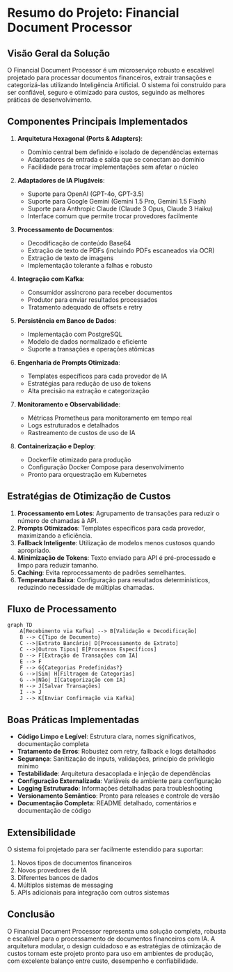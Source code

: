 # Resumo do Projeto: Financial Document Processor

## Visão Geral da Solução

O Financial Document Processor é um microserviço robusto e escalável projetado para processar documentos financeiros, extrair transações e categorizá-las utilizando Inteligência Artificial. O sistema foi construído para ser confiável, seguro e otimizado para custos, seguindo as melhores práticas de desenvolvimento.

## Componentes Principais Implementados

1. **Arquitetura Hexagonal (Ports & Adapters)**:
   - Domínio central bem definido e isolado de dependências externas
   - Adaptadores de entrada e saída que se conectam ao domínio
   - Facilidade para trocar implementações sem afetar o núcleo

2. **Adaptadores de IA Plugáveis**:
   - Suporte para OpenAI (GPT-4o, GPT-3.5)
   - Suporte para Google Gemini (Gemini 1.5 Pro, Gemini 1.5 Flash)
   - Suporte para Anthropic Claude (Claude 3 Opus, Claude 3 Haiku)
   - Interface comum que permite trocar provedores facilmente

3. **Processamento de Documentos**:
   - Decodificação de conteúdo Base64
   - Extração de texto de PDFs (incluindo PDFs escaneados via OCR)
   - Extração de texto de imagens
   - Implementação tolerante a falhas e robusto

4. **Integração com Kafka**:
   - Consumidor assíncrono para receber documentos
   - Produtor para enviar resultados processados
   - Tratamento adequado de offsets e retry

5. **Persistência em Banco de Dados**:
   - Implementação com PostgreSQL
   - Modelo de dados normalizado e eficiente
   - Suporte a transações e operações atômicas

6. **Engenharia de Prompts Otimizada**:
   - Templates específicos para cada provedor de IA
   - Estratégias para redução de uso de tokens
   - Alta precisão na extração e categorização

7. **Monitoramento e Observabilidade**:
   - Métricas Prometheus para monitoramento em tempo real
   - Logs estruturados e detalhados
   - Rastreamento de custos de uso de IA

8. **Containerização e Deploy**:
   - Dockerfile otimizado para produção
   - Configuração Docker Compose para desenvolvimento
   - Pronto para orquestração em Kubernetes

## Estratégias de Otimização de Custos

1. **Processamento em Lotes**: Agrupamento de transações para reduzir o número de chamadas à API.
2. **Prompts Otimizados**: Templates específicos para cada provedor, maximizando a eficiência.
3. **Fallback Inteligente**: Utilização de modelos menos custosos quando apropriado.
4. **Minimização de Tokens**: Texto enviado para API é pré-processado e limpo para reduzir tamanho.
5. **Caching**: Evita reprocessamento de padrões semelhantes.
6. **Temperatura Baixa**: Configuração para resultados determinísticos, reduzindo necessidade de múltiplas chamadas.

## Fluxo de Processamento

```mermaid
graph TD
    A[Recebimento via Kafka] --> B[Validação e Decodificação]
    B --> C{Tipo de Documento}
    C -->|Extrato Bancário| D[Processamento de Extrato]
    C -->|Outros Tipos| E[Processos Específicos]
    D --> F[Extração de Transações com IA]
    E --> F
    F --> G{Categorias Predefinidas?}
    G -->|Sim| H[Filtragem de Categorias]
    G -->|Não| I[Categorização com IA]
    H --> J[Salvar Transações]
    I --> J
    J --> K[Enviar Confirmação via Kafka]
```

## Boas Práticas Implementadas

- **Código Limpo e Legível**: Estrutura clara, nomes significativos, documentação completa
- **Tratamento de Erros**: Robustez com retry, fallback e logs detalhados
- **Segurança**: Sanitização de inputs, validações, princípio de privilégio mínimo
- **Testabilidade**: Arquitetura desacoplada e injeção de dependências
- **Configuração Externalizada**: Variáveis de ambiente para configuração
- **Logging Estruturado**: Informações detalhadas para troubleshooting
- **Versionamento Semântico**: Pronto para releases e controle de versão
- **Documentação Completa**: README detalhado, comentários e documentação de código

## Extensibilidade

O sistema foi projetado para ser facilmente estendido para suportar:

1. Novos tipos de documentos financeiros
2. Novos provedores de IA
3. Diferentes bancos de dados
4. Múltiplos sistemas de messaging
5. APIs adicionais para integração com outros sistemas

## Conclusão

O Financial Document Processor representa uma solução completa, robusta e escalável para o processamento de documentos financeiros com IA. A arquitetura modular, o design cuidadoso e as estratégias de otimização de custos tornam este projeto pronto para uso em ambientes de produção, com excelente balanço entre custo, desempenho e confiabilidade.
